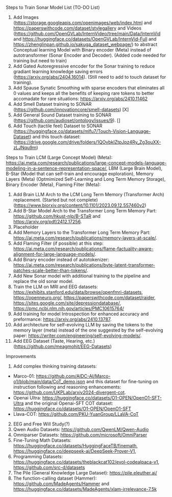 Steps to Train Sonar Model List (TO-DO List)
1. Add Images (https://storage.googleapis.com/openimages/web/index.html and https://paperswithcode.com/dataset/stylegallery and Videos (https://github.com/OpenGVLab/InternVideo/tree/main/Data/InternVid and https://huggingface.co/datasets/OpenGVLab/InternVid-Full and https://zhenglinpan.github.io/sakuga_dataset_webpage/) to abstract Conceptual learning Model with Binary encoder (Meta) instead of autotransformer (Sonar Encoder and Decoder). (Added code needed for training but need to train)
2. Add Gated Autoregressive encoder for the Sonar training to reduce gradiant learning knowledge saving errors (https://arxiv.org/abs/2404.16014). (Still need to add to touch dataset for training). 
3. Add Spause Synatic Smoothing with sparse encoders that eliminates all 0 values and keeps all the benefits of keeping rare tokens to better accomadate for rare situations: https://arxiv.org/abs/2410.11462
5. Add Smell Dataset training to SONAR (https://github.com/innovationcore/smell-datasets) [X]
6. Add General Sound Dataset training to SONAR (https://github.com/audioset/ontology/issues/9). []
7. Add Touch (tactile feel) Dataset to SONAR (https://huggingface.co/datasets/mlfu7/Touch-Vision-Language-Dataset) and this touch dataset: (https://drive.google.com/drive/folders/1QOvbkIZtpJpz4Ry_Zg3ouXX-zLJNqu9m)

Steps to Train LCM (Large Concept Model) (Meta): https://ai.meta.com/research/publications/large-concept-models-language-modeling-in-a-sentence-representation-space/, LBM (Large Brain Model), B-Star (Model that can self-train and encourage exploration), Memory Layers (Meta) (Optmimized Self-Learning and Long Term Memory Storage), Binary Encoder (Meta), Flaming Filter (Meta):
1. Add Brain LLM Arch to the LCM Long Term Memory (Transformer Arch) replacement. (Started but not complete) (https://www.biorxiv.org/content/10.1101/2023.09.12.557460v2)
2. Add B-Star Model Arch to the Transformer Long Term Memory Part: https://github.com/hkust-nlp/B-STaR and https://arxiv.org/pdf/2412.17256.
3. Placeholder
4. Add Memory Layers to the Transformer Long Term Memory Part: https://ai.meta.com/research/publications/memory-layers-at-scale/. 
5. Add Flaming Filter (if possible) at this step: https://ai.meta.com/research/publications/flame-factuality-aware-alignment-for-large-language-models/. 
6. Add Binary encoder instead of autotokenizer: https://ai.meta.com/research/publications/byte-latent-transformer-patches-scale-better-than-tokens/.
7. Add New Sonar model with additional training to the pipeline and replace the old sonar model. 
8. Train the LLM on MRI and EEG datasets: https://exhibits.stanford.edu/data/browse/openfmri-datasets, https://openneuro.org/, https://paperswithcode.com/dataset/raider, https://sites.google.com/site/depressiondatabase/, https://pmc.ncbi.nlm.nih.gov/articles/PMC10615764/
9. Add training for model Introspection for enhanced accuracy and preformance: https://arxiv.org/abs/2410.13787.
10. Add architecture for self-evolving LLM by saving the tokens to the memory layer (meta) instead of the one suggested by the self-evolving paper: https://writer.com/engineering/self-evolving-models/.
11. Add EEG Dataset (Taste, Hearing, etc.) (https://github.com/meagmohit/EEG-Datasets)

Improvements
1. Add complex thinking training datasets:
  - Marco-01: https://github.com/AIDC-AI/Marco-o1/blob/main/data/CoT_demo.json and this dataset for fine-tuning on instruction following and reasoning enhancements: https://github.com/UKPLab/arxiv2024-divergent-cot. 
  - Openai Ultra: https://huggingface.co/datasets/O1-OPEN/OpenO1-SFT-Ultra and the original Openai-SFT COT dataset: https://huggingface.co/datasets/O1-OPEN/OpenO1-SFT
  - Llava-COT: https://github.com/PKU-YuanGroup/LLaVA-CoT
2. EEG and Free Will Study(?)
3. Qwen Audio Datasets: https://github.com/QwenLM/Qwen-Audio
4. Omniparser Datasets: https://github.com/microsoft/OmniParser
5. Fine-Tuning Math Datasets: https://huggingface.co/datasets/HuggingFaceTB/finemath, https://huggingface.co/deepseek-ai/DeepSeek-Prover-V1,
6. Programming Datasets: https://huggingface.co/datasets/theblackcat102/evol-codealpaca-v1, https://github.com/src-d/datasets
7. The Pile (General Knowledge Large Dataset): https://pile.eleuther.ai/
8. The function-calling dataset (Hammer): https://github.com/MadeAgents/Hammer and https://huggingface.co/datasets/MadeAgents/xlam-irrelevance-7.5k

